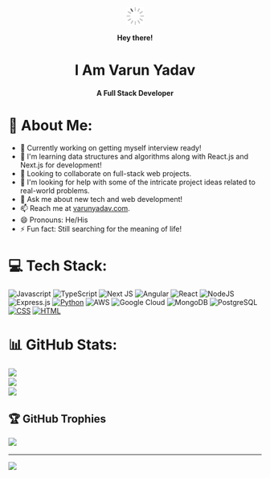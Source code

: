 <!-- ### Hi there 👋 -->
<p align="center"><b> <img src="https://raw.githubusercontent.com/Ankitkj1999/Ankitkj1999/main/stuff/animated-git.gif"  width="35"/> </b></p>
<p align="center"><b> Hey there! </b></p>
<p align ="center"><h1 align="center">I Am Varun Yadav</h1></p>
<p align ="center"><h4 align="center">A Full Stack Developer</h4></p>

# 💫 About Me:
- 🔭 Currently working on getting myself interview ready!
- 🌱 I'm learning data structures and algorithms along with React.js and Next.js for development!
- 👯 Looking to collaborate on full-stack web projects.
- 🤔 I'm looking for help with some of the intricate project ideas related to real-world problems.
- 💬 Ask me about new tech and web development!
- 📫 Reach me at [varunyadav.com]([https://www.varunyadav.com/](https://varunyadav.vercel.app)).
- 😄 Pronouns: He/His
- ⚡  Fun fact: Still searching for the meaning of life!

# 💻 Tech Stack:
![Javascript](https://img.shields.io/badge/javascript-black?style=for-the-badge&logo=javascript) ![TypeScript](https://img.shields.io/badge/typescript-%23007ACC.svg?style=for-the-badge&logo=typescript&logoColor=white) ![Next JS](https://img.shields.io/badge/Next-black?style=for-the-badge&logo=next.js&logoColor=white) ![Angular](https://img.shields.io/badge/Angular-DD0031?style=for-the-badge&logo=angular&logoColor=white) ![React](https://img.shields.io/badge/react-%2320232a.svg?style=for-the-badge&logo=react&logoColor=%2361DAFB) ![NodeJS](https://img.shields.io/badge/node.js-6DA55F?style=for-the-badge&logo=node.js&logoColor=white) ![Express.js](https://img.shields.io/badge/express.js-%23404d59.svg?style=for-the-badge&logo=express&logoColor=%2361DAFB) [![Python](https://img.shields.io/badge/python-3670A0?style=for-the-badge&logo=python&logoColor=ffdd54)](#) ![AWS](https://img.shields.io/badge/AWS-%23FF9900.svg?style=for-the-badge&logo=amazon-aws&logoColor=white) ![Google Cloud](https://img.shields.io/badge/Google%20Cloud-%234285F4.svg?style=for-the-badge&logo=google-cloud&logoColor=white) ![MongoDB](https://img.shields.io/badge/MongoDB-%234ea94b.svg?style=for-the-badge&logo=mongodb&logoColor=white) ![PostgreSQL](https://img.shields.io/badge/PostgreSQL-316192?style=for-the-badge&logo=postgresql&logoColor=white) [![CSS](https://img.shields.io/badge/CSS-1572B6?logo=css3&logoColor=fff)](#) [![HTML](https://img.shields.io/badge/HTML-%23E34F26.svg?logo=html5&logoColor=white)](#)


# 📊 GitHub Stats:
![](https://github-readme-stats.vercel.app/api?username=Varunyadav1175&theme=cobalt&hide_border=false&include_all_commits=true&count_private=true&show_icons=true)<br/>
![](https://github-readme-streak-stats.herokuapp.com/?user=Varunyadav1175&theme=dark&hide_border=false)<br/>
![](https://github-readme-stats.vercel.app/api/top-langs/?username=Varunyadav1175&theme=dark&hide_border=false&include_all_commits=true&count_private=true&layout=compact)

## 🏆 GitHub Trophies
![](https://github-profile-trophy.vercel.app/?username=varun-zalon&theme=radical&no-frame=false&no-bg=true&margin-w=4)

---

[![](https://visitcount.itsvg.in/api?id=varun-zalon&icon=0&color=0)](https://visitcount.itsvg.in)

